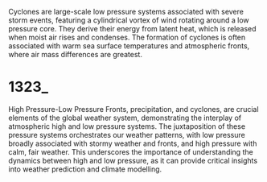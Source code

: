 
Cyclones are large-scale low pressure systems associated with severe storm events, featuring a cylindrical vortex of wind rotating around a low pressure core. They derive their energy from latent heat, which is released when moist air rises and condenses. The formation of cyclones is often associated with warm sea surface temperatures and atmospheric fronts, where air mass differences are greatest.

# 1323_
High Pressure-Low Pressure
Fronts, precipitation, and cyclones, are crucial elements of the global weather system, demonstrating the interplay of atmospheric high and low pressure systems. The juxtaposition of these pressure systems orchestrates our weather patterns, with low pressure broadly associated with stormy weather and fronts, and high pressure with calm, fair weather. This underscores the importance of understanding the dynamics between high and low pressure, as it can provide critical insights into weather prediction and climate modelling.

